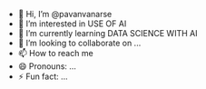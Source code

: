 - 👋 Hi, I’m @pavanvanarse
- 👀 I’m interested in USE OF AI
- 🌱 I’m currently learning DATA SCIENCE WITH AI
- 💞️ I’m looking to collaborate on ...
- 📫 How to reach me 
- 😄 Pronouns: ...
- ⚡ Fun fact: ...

<!---
pavanvanarse/pavanvanarse is a ✨ special ✨ repository because its `README.md` (this file) appears on your GitHub profile.
You can click the Preview link to take a look at your changes.
--->
